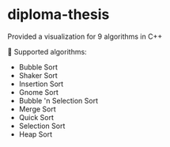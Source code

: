 # diploma-thesis
Provided a visualization for 9 algorithms in C++

📃 Supported algorithms:
- Bubble Sort
- Shaker Sort
- Insertion Sort
- Gnome Sort
- Bubble 'n Selection Sort
- Merge Sort
- Quick Sort
- Selection Sort
- Heap Sort
